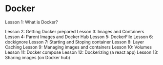 # Docker

Lesson 1: What is Docker?

Lesson 2: Getting Docker prepared
Lesson 3: Images and Containers
Lesson 4: Parent Images and Docker Hub
Lesson 5: DockerFile
Lesson 6: dockignore
Lesson 7: Starting and Stoping container
Lesson 8: Layer Caching
Lesson 9: Managing images and containers
Lesson 10: Volumes
Lesson 11: Docker compose
Lesson 12: Dockerizing (a react app)
Lesson 13: Sharing images (on Docker hub)
